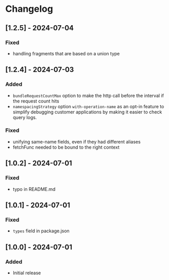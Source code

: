 # Changelog

## [1.2.5] - 2024-07-04

### Fixed
- handling fragments that are based on a union type

## [1.2.4] - 2024-07-03

### Added
- `bundleRequestCountMax` option to make the http call before the interval if the request count hits
- `namespacingStrategy` option `with-operation-name` as an opt-in feature to simplify debugging customer applications by making it easier to check query logs.

### Fixed
- unifying same-name fields, even if they had different aliases
- fetchFunc needed to be bound to the right context

## [1.0.2] - 2024-07-01

### Fixed
- typo in README.md

## [1.0.1] - 2024-07-01

### Fixed
- `types` field in package.json

## [1.0.0] - 2024-07-01

### Added
- Initial release
